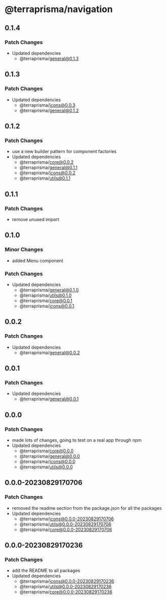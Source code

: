 # @terraprisma/navigation

## 0.1.4

### Patch Changes

- Updated dependencies
  - @terraprisma/general@0.1.3

## 0.1.3

### Patch Changes

- Updated dependencies
  - @terraprisma/icons@0.0.3
  - @terraprisma/general@0.1.2

## 0.1.2

### Patch Changes

- use a new builder pattern for component factories
- Updated dependencies
  - @terraprisma/core@0.0.2
  - @terraprisma/general@0.1.1
  - @terraprisma/icons@0.0.2
  - @terraprisma/utils@0.1.1

## 0.1.1

### Patch Changes

- remove unused import

## 0.1.0

### Minor Changes

- added Menu component

### Patch Changes

- Updated dependencies
  - @terraprisma/general@0.1.0
  - @terraprisma/utils@0.1.0
  - @terraprisma/core@0.0.1
  - @terraprisma/icons@0.0.1

## 0.0.2

### Patch Changes

- Updated dependencies
  - @terraprisma/general@0.0.2

## 0.0.1

### Patch Changes

- Updated dependencies
  - @terraprisma/general@0.0.1

## 0.0.0

### Patch Changes

- made lots of changes, going to test on a real app through npm
- Updated dependencies
  - @terraprisma/core@0.0.0
  - @terraprisma/general@0.0.0
  - @terraprisma/icons@0.0.0
  - @terraprisma/utils@0.0.0

## 0.0.0-20230829170706

### Patch Changes

- removed the readme section from the package.json for all the packages
- Updated dependencies
  - @terraprisma/icons@0.0.0-20230829170706
  - @terraprisma/utils@0.0.0-20230829170706
  - @terraprisma/core@0.0.0-20230829170706

## 0.0.0-20230829170236

### Patch Changes

- add the README to all packages
- Updated dependencies
  - @terraprisma/icons@0.0.0-20230829170236
  - @terraprisma/utils@0.0.0-20230829170236
  - @terraprisma/core@0.0.0-20230829170236
